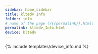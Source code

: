 ```yaml
---
sidebar: home_sidebar
title: kltedv Info
folder: info
# name of the page (/{{permalink}}.html)
permalink: kltedv_Info.html
device: kltedv
---
```

{% include templates/device_info.md %}
